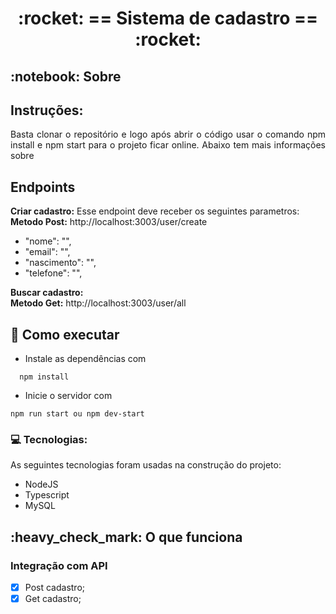 

 
<!-- PROJECT TITLE -->
<h1 align='center'id="top"> :rocket: == Sistema de cadastro == :rocket: </h1>


<!-- PROJECT SOBRE -->
<h2 id="sobre">:notebook: Sobre </h2>


## Instruções:
<p align="justify">Basta clonar o repositório e logo após abrir o código usar o comando npm install e npm start para o projeto ficar online. Abaixo tem mais informações sobre</p>

## Endpoints
**<p>Criar cadastro:** Esse endpoint deve receber os seguintes parametros: </br>
**Metodo Post:** http://localhost:3003/user/create
 - "nome": "",
 - "email": "",
 - "nascimento": "",
 - "telefone": "",
</p>

**<p>Buscar cadastro:** </br>
  **Metodo Get:** http://localhost:3003/user/all
</p>



## 🚀 Como executar
* Instale as dependências com
```
  npm install
 ```
* Inicie o servidor com
 ```
 npm run start ou npm dev-start
 ```

### 💻 Tecnologias:
As seguintes tecnologias foram usadas na construção do projeto:
- NodeJS
- Typescript
- MySQL

<!-- PROJECT IT WORKS-->
<h2 id="funciona">:heavy_check_mark: O que funciona</h2>

### Integração com API
- [x] Post cadastro;
- [x] Get cadastro;
